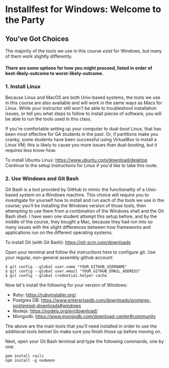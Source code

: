 # Installfest for Windows: Welcome to the Party

## You've Got Choices

The majority of the tools we use in this course *exist* for Windows, but many of them work slightly differently.

#### There are some options for how you might proceed, listed in order of best-likely-outcome to worst-likely-outcome.

### 1. Install Linux

Because Linux and MacOS are both Unix-based systems, the tools we use in this course are also available and will work in the same ways as Macs for Linux. While your instructor still won't be able to troubleshoot installation issues, or tell you what steps to follow to install pieces of software, you will be able to run the tools used in this class.

If you're comfortable setting up your computer to dual-boot Linux, that has been most effective for GA students in the past. Or, if partitions make you cranky, some students have been successful using VirtualBox to install a Linux VM; this is likely to cause you more issues than dual-booting, but it requires less know-how.

To install Ubuntu Linux: https://www.ubuntu.com/download/desktop
Continue to the setup instructions for Linux if you'd like to take this route.

### 2. Use Windows and Git Bash

Git Bash is a tool provided by GitHub to mimic the functionality of a Unix-based system on a Windows machine. This choice will require you to investigate for yourself how to install and run each of the tools we use in the course; you'll be installing the Windows version of those tools, then attempting to use them from a combination of the Windows shell and the Git Bash shell. I have seen one student attempt this setup before, and by the middle of the course, they bought a Mac, because they had run into so many issues with the slight differences between how frameworks and applications run on the different operating systems.

To install Git (with Git Bash): https://git-scm.com/downloads

Open your terminal and follow the instructions here to configure git. Use your regular, non-general assembly github account:
```
$ git config --global user.name "YOUR_GITHUB_USERNAME"
$ git config --global user.email "YOUR_GITHUB_EMAIL_ADDRESS"
$ git config --global credential.helper cache
```

Now let's install the following for your version of Windows:

- Ruby: https://rubyinstaller.org/
- Postgres DB: https://www.enterprisedb.com/downloads/postgres-postgresql-downloads#windows
- Nodejs: https://nodejs.org/en/download/
- Mongodb: https://www.mongodb.com/download-center#community

The above are the main tools that you'll need installed in order to use the additional tools below! So make sure you finish those up before moving on.

Next, open your Git Bash terminal and type the following commands, one by one:
```
gem install rails
npm install -g nodemon
```
